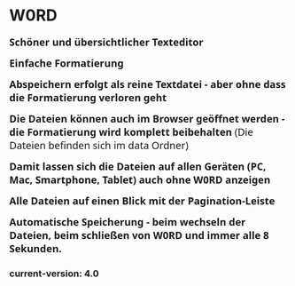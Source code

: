 ﻿# W0RD
<p><span style="font-family: 'Segoe UI';"><font size="4"><b>Schöner und übersichtlicher Texteditor</b></font></span></p><p><span style="font-family: 'Segoe UI';"><font size="4"><b>Einfache Formatierung</b></font></span></p><p><span style="font-family: 'Segoe UI';"><font size="4"><b>Abspeichern erfolgt als reine Textdatei - aber ohne dass die Formatierung verloren geht</b></font></span></p><p><span style="font-family: 'Segoe UI';"><font size="4"><b>Die Dateien können auch im Browser geöffnet werden - die Formatierung wird komplett beibehalten </b>(Die Dateien befinden sich im data Ordner)</font></span></p><p><span style="font-family: 'Segoe UI';"><font size="4"><b>Damit lassen sich die Dateien auf allen Geräten (PC, Mac, Smartphone, Tablet) auch ohne W0RD anzeigen</b></font></span></p><p><span style="font-family: 'Segoe UI';"><font size="4"><b>Alle Dateien auf einen Blick mit der Pagination-Leiste</b></font></span></p><p><span style="font-family: 'Segoe UI';"><font size="4"><b>Automatische Speicherung - beim wechseln der Dateien, beim schließen von W0RD und immer alle 8 Sekunden.</b></font></span></p>

### current-version: 4.0
